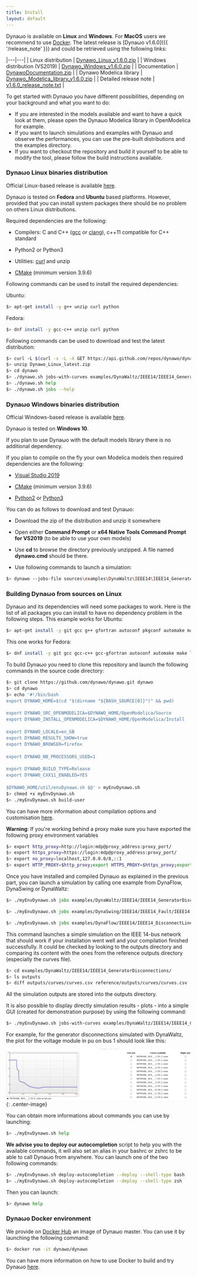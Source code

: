 ```yaml
---
title: Install
layout: default
---
```

<!--
    Except where otherwise noted, content in this website is Copyright (c)
    2015-2019, RTE (http://www.rte-france.com) and licensed under a
    CC-BY-4.0 (https://creativecommons.org/licenses/by/4.0/)
    license. All rights reserved.
-->

Dyna&omega;o is available on **Linux** and **Windows**. For **MacOS** users we recommend to use [Docker](#docker).
The latest release is [Dyna&omega;o v1.6.0]({{ '/release_note' }}) and could be retrieved using the following links:

|---|---|
| Linux distribution | [Dynawo_Linux_v1.6.0.zip](https://github.com/dynawo/dynawo/releases/download/v1.6.0/Dynawo_Linux_v1.6.0.zip) |
| Windows distribution (VS2019) | [Dynawo_Windows_v1.6.0.zip](https://github.com/dynawo/dynawo/releases/download/v1.6.0/Dynawo_Windows_v1.6.0.zip) |
| Documentation | [DynawoDocumentation.zip](https://github.com/dynawo/dynawo/releases/download/v1.6.0/DynawoDocumentation.zip) |
| Dynawo Modelica library | [Dynawo_Modelica_library_v1.6.0.zip](https://github.com/dynawo/dynawo/releases/download/v1.6.0/Dynawo_Modelica_library_V1.6.0.zip) |
| Detailed release note | [v1.6.0_release_note.txt](https://github.com/dynawo/dynawo/releases/download/v1.6.0/v1.6.0_release_note.txt) |


To get started with Dyna&omega;o you have different possibilities, depending on your background and what you want to do:
- If you are interested in the models available and want to have a quick look at them, please open the Dyna&omega;o Modelica library in OpenModelica for example.
- If you want to launch simulations and examples with Dyna&omega;o and observe the performances, you can use the pre-built distributions and the examples directory.
- If you want to checkout the repository and build it yourself to be able to modify the tool, please follow the build instructions available.

### Dyna&omega;o Linux binaries distribution

Official Linux-based release is available [here](https://github.com/dynawo/dynawo/releases/download/v1.6.0/Dynawo_Linux_v1.6.0.zip).

Dyna&omega;o is tested on **Fedora** and **Ubuntu** based platforms.
However, provided that you can install system packages there should be no problem on others Linux distributions.

Required dependencies are the following:

* Compilers: C and C++ ([gcc](https://www.gnu.org/software/gcc) or [clang](https://clang.llvm.org)), c++11 compatible for C++ standard

* Python2 or Python3

* Utilities: [curl](https://curl.haxx.se) and unzip

* [CMake](https://cmake.org/) (minimum version 3.9.6)

Following commands can be used to install the required dependencies:

Ubuntu:

``` bash
$> apt-get install -y g++ unzip curl python
```

Fedora:

``` bash
$> dnf install -y gcc-c++ unzip curl python
```

Following commands can be used to download and test the latest distribution:

``` bash
$> curl -L $(curl -s -L -X GET https://api.github.com/repos/dynawo/dynawo/releases/latest | grep "Dynawo_Linux" | grep url | cut -d '"' -f 4) -o Dynawo_Linux_latest.zip
$> unzip Dynawo_Linux_latest.zip
$> cd dynawo
$> ./dynawo.sh jobs-with-curves examples/DynaWaltz/IEEE14/IEEE14_GeneratorDisconnections/IEEE14.jobs
$> ./dynawo.sh help
$> ./dynawo.sh jobs --help
```

### Dyna&omega;o Windows binaries distribution

Official Windows-based release is available [here](https://github.com/dynawo/dynawo/releases/download/v1.6.0/Dynawo_Windows_v1.6.0.zip).

Dyna&omega;o is tested on **Windows 10**.

If you plan to use Dyna&omega;o with the default models library there is no additional dependency.

If you plan to compile on the fly your own Modelica models then required dependencies are the following:

* [Visual Studio 2019](https://visualstudio.microsoft.com)

* [CMake](https://cmake.org/) (minimum version 3.9.6)

* [Python2](https://www.python.org/ftp/python/2.7.17/python-2.7.17.amd64.msi) or [Python3](https://www.python.org/ftp/python/3.8.5/python-3.8.5-amd64.exe)

You can do as follows to download and test Dyna&omega;o:

* Download the zip of the distribution and unzip it somewhere

* Open either **Command Prompt** or **x64 Native Tools Command Prompt for VS2019** (to be able to use your own models)

* Use **cd** to browse the directory previously unzipped. A file named **dynawo.cmd** should be there.

* Use following commands to launch a simulation:

``` bash
$> dynawo --jobs-file sources\examples\DynaWaltz\IEEE14\IEEE14_GeneratorDisconnections\IEEE14.jobs
```

### Building Dyna&omega;o from sources on Linux

Dyna&omega;o and its dependencies will need some packages to work. Here is the list of all packages you can install to have no dependency problem in the following steps. This example works for Ubuntu:

``` bash
$> apt-get install -y git gcc g++ gfortran autoconf pkgconf automake make libtool cmake hwloc openjdk-8-jdk libblas-dev liblpsolve55-dev libarchive-dev doxygen doxygen-latex liblapack-dev libexpat1-dev libsqlite3-dev libxerces-c-dev zlib1g-dev gettext patch clang python-pip libncurses5-dev libreadline-dev libdigest-perl-md5-perl unzip gcovr lcov libboost-all-dev qt4-qmake qt4-dev-tools lsb-release libxml2-utils python-lxml python-psutil wget libcurl4-openssl-dev rsync
```
This one works for Fedora:
``` bash
$> dnf install -y git gcc gcc-c++ gcc-gfortran autoconf automake make libtool cmake hwloc java-1.8.0-openjdk-devel blas-devel lapack-devel lpsolve-devel expat-devel glibc-devel sqlite-devel xerces-c-devel libarchive-devel zlib-devel doxygen doxygen-latex qt-devel gettext patch wget python-devel clang llvm-devel ncurses-devel readline-devel unzip perl-Digest-MD5 vim gcovr python-pip python-psutil boost-devel lcov gtest-devel gmock-devel xz rsync python-lxml graphviz libcurl-devel
```

To build Dyna&omega;o you need to clone this repository and launch the following commands in the source code directory:

``` bash
$> git clone https://github.com/dynawo/dynawo.git dynawo
$> cd dynawo
$> echo '#!/bin/bash
export DYNAWO_HOME=$(cd "$(dirname "${BASH_SOURCE[0]}")" && pwd)

export DYNAWO_SRC_OPENMODELICA=$DYNAWO_HOME/OpenModelica/Source
export DYNAWO_INSTALL_OPENMODELICA=$DYNAWO_HOME/OpenModelica/Install

export DYNAWO_LOCALE=en_GB
export DYNAWO_RESULTS_SHOW=true
export DYNAWO_BROWSER=firefox

export DYNAWO_NB_PROCESSORS_USED=1

export DYNAWO_BUILD_TYPE=Release
export DYNAWO_CXX11_ENABLED=YES

$DYNAWO_HOME/util/envDynawo.sh $@' > myEnvDynawo.sh
$> chmod +x myEnvDynawo.sh
$> ./myEnvDynawo.sh build-user
```

You can have more information about compilation options and customisation [here](compilation_options).

**Warning**: If you're working behind a proxy make sure you have exported the following proxy environment variables
``` bash
$> export http_proxy=http://login:mdp@proxy_address:proxy_port/
$> export https_proxy=https://login:mdp@proxy_address:proxy_port/
$> export no_proxy=localhost,127.0.0.0/8,::1
$> export HTTP_PROXY=$http_proxy;export HTTPS_PROXY=$https_proxy;export NO_PROXY=$no_proxy;
```

Once you have installed and compiled Dyna&omega;o as explained in the previous
part, you can launch a simulation by calling one example from DynaFlow, DynaSwing or DynaWaltz:

``` bash
$> ./myEnvDynawo.sh jobs examples/DynaWaltz/IEEE14/IEEE14_GeneratorDisconnections/IEEE14.jobs
```

``` bash
$> ./myEnvDynawo.sh jobs examples/DynaSwing/IEEE14/IEEE14_Fault/IEEE14.jobs
```

``` bash
$> ./myEnvDynawo.sh jobs examples/DynaFlow/IEEE14/IEEE14_DisconnectLine/IEEE14.jobs
```

This command launches a simple simulation on the IEEE 14-bus network that should work if your installation went well and your compilation finished successfully. It could be checked by looking to the outputs directory and comparing its content with the ones from the reference outputs directory (especially the curves file).

``` bash
$> cd examples/DynaWaltz/IEEE14/IEEE14_GeneratorDisconnections/
$> ls outputs
$> diff outputs/curves/curves.csv reference/outputs/curves/curves.csv
```

All the simulation outputs are stored into the outputs directory.

It is also possible to display directly simulation results - plots - into a simple GUI (created for demonstration purpose) by using the following command:

``` bash
$> ./myEnvDynawo.sh jobs-with-curves examples/DynaWaltz/IEEE14/IEEE14_GeneratorDisconnections/IEEE14.jobs
```

For example, for the generator disconnections simulated with DynaWaltz, the plot for the voltage module in pu on bus 1 should look like this:

![image](../assets/images/VoltageModule.png "Voltage module in pu on bus 10"){: .center-image}

You can obtain more informations about commands you can use by launching:
``` bash
$> ./myEnvDynawo.sh help
```

**We advise you to deploy our autocompletion** script to help you with the available commands, it will also set an alias in your bashrc or zshrc to be able to call Dyna&omega;o from anywhere. You can launch one of the two following commands:
``` bash
$> ./myEnvDynawo.sh deploy-autocompletion --deploy --shell-type bash
$> ./myEnvDynawo.sh deploy-autocompletion --deploy --shell-type zsh
```

Then you can launch:
``` bash
$> dynawo help
```

### Dyna&omega;o Docker environment
<a name="docker"></a>

We provide on [Docker Hub](https://hub.docker.com/r/dynawo/dynawo) an image of Dyna&omega;o master. You can use it by launching the following command:

``` bash
$> docker run -it dynawo/dynawo
```
You can have more information on how to use Docker to build and try Dyna&omega;o [here](https://github.com/dynawo/dynawo-docker).
